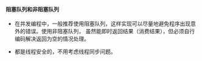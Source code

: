 #### 阻塞队列和非阻塞队列

* 在并发编程中，一般推荐使用阻塞队列，这样实现可以尽量地避免程序出现意外的错误。使用非阻塞队列，
虽然能即时返回结果（消费结果），但必须自行编码解决返回为空的情况处理。

* 都是线程安全的，不用考虑线程同步问题。